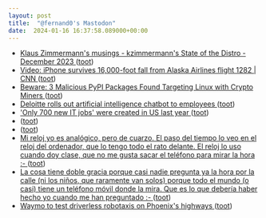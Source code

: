 ```yaml
---
layout: post
title:  "@fernand0's Mastodon"
date:  2024-01-16 16:37:58.089000+00:00
---
```

*  [Klaus Zimmermann's musings -  kzimmermann's State of the Distro - December 2023 ](https://kzimmermann.0x.no/articles/state_of_the_distro_2023.htm) ([toot](https://mastodon.social/@fernand0/111766606845564268))
*  [Video: iPhone survives 16,000-foot fall from Alaska Airlines flight 1282 \| CNN  ](https://edition.cnn.com/videos/us/2024/01/08/iphone-survives-16000-foot-fall-alaska-airlines-orig-me.cnn) ([toot](https://mastodon.social/@fernand0/111766422171262002))
*  [Beware: 3 Malicious PyPI Packages Found Targeting Linux with Crypto Miners ](https://thehackernews.com/2024/01/beware-3-malicious-pypi-packages-found.htm) ([toot](https://mastodon.social/@fernand0/111766419378507290))
*  [Deloitte rolls out artificial intelligence chatbot to employees ](https://www.ft.com/content/38ab8068-9f09-4104-859d-111aa1dc47a) ([toot](https://mastodon.social/@fernand0/111766188175175426))
*  ['Only 700 new IT jobs' were created in US last year ](https://www.theregister.com/2024/01/08/700_it_jobs_us) ([toot](https://mastodon.social/@fernand0/111766067895081019))
*  [ ](https://masto.es/@cavalleto) ([toot](https://mastodon.social/@fernand0/111765980622410310))
*  [ ](https://masto.es/@cavalleto) ([toot](https://mastodon.social/@fernand0/111765979791312804))
*  [Mi reloj yo es analógico, pero de cuarzo. El paso del tiempo lo veo en el reloj del ordenador, que lo tengo todo el rato delante. El reloj lo uso cuando doy clase, que no me gusta sacar el teléfono para mirar la hora :- ](https://mastodon.social/@fernand0/111765977633511526) ([toot](https://mastodon.social/@fernand0/111765977633511526))
*  [La cosa tiene doble gracia porque casi nadie pregunta ya la hora por la calle (ni los niños, que raramente van solos) porque todo el mundo (o casi) tiene un teléfono móvil donde la mira. Que es lo que debería haber hecho yo cuando me han preguntado :- ](https://mastodon.social/@fernand0/111765975090333208) ([toot](https://mastodon.social/@fernand0/111765975090333208))
*  [Waymo to test driverless robotaxis on Phoenix's highways ](https://www.therobotreport.com/waymo-test-driverless-robotaxis-phoenix-highways) ([toot](https://mastodon.social/@fernand0/111765946714326867))
